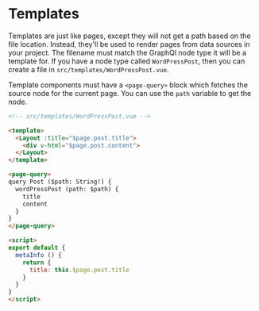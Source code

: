 # Templates

Templates are just like pages, except they will not get a path based on the file
location. Instead, they'll be used to render pages from data sources in your
project. The filename must match the GraphQl node type it will be a template
for. If you have a node type called `WordPressPost`, then you can create a file
in `src/templates/WordPressPost.vue`.

Template components must have a `<page-query>` block which fetches the source node
for the current page. You can use the `path` variable to get the node.

```html
<!-- src/templates/WordPressPost.vue -->

<template>
  <Layout :title="$page.post.title">
    <div v-html="$page.post.content">
  </Layout>
</template>

<page-query>
query Post ($path: String!) {
  wordPressPost (path: $path) {
    title
    content
  }
}
</page-query>

<script>
export default {
  metaInfo () {
    return {
      title: this.$page.post.title
    }
  }
}
</script>
```
